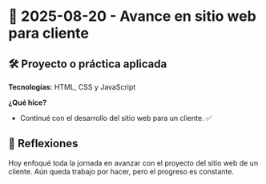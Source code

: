 # 📅 2025-08-20 - Avance en sitio web para cliente  

## 🛠️ Proyecto o práctica aplicada  

**Tecnologías:** HTML, CSS y JavaScript  

**¿Qué hice?**  
- Continué con el desarrollo del sitio web para un cliente. ✅  

## 💭 Reflexiones  

Hoy enfoqué toda la jornada en avanzar con el proyecto del sitio web de un cliente. Aún queda trabajo por hacer, pero el progreso es constante.  
